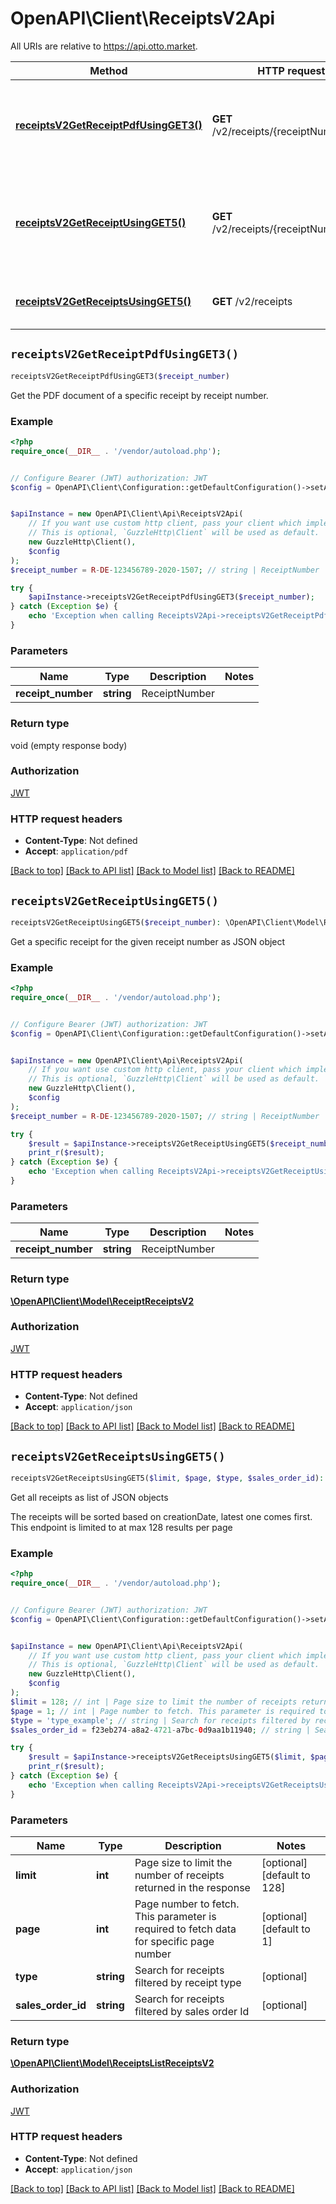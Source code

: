# OpenAPI\Client\ReceiptsV2Api

All URIs are relative to https://api.otto.market.

Method | HTTP request | Description
------------- | ------------- | -------------
[**receiptsV2GetReceiptPdfUsingGET3()**](ReceiptsV2Api.md#receiptsV2GetReceiptPdfUsingGET3) | **GET** /v2/receipts/{receiptNumber}.pdf | Get the PDF document of a specific receipt by receipt number.
[**receiptsV2GetReceiptUsingGET5()**](ReceiptsV2Api.md#receiptsV2GetReceiptUsingGET5) | **GET** /v2/receipts/{receiptNumber} | Get a specific receipt for the given receipt number as JSON object
[**receiptsV2GetReceiptsUsingGET5()**](ReceiptsV2Api.md#receiptsV2GetReceiptsUsingGET5) | **GET** /v2/receipts | Get all receipts as list of JSON objects


## `receiptsV2GetReceiptPdfUsingGET3()`

```php
receiptsV2GetReceiptPdfUsingGET3($receipt_number)
```

Get the PDF document of a specific receipt by receipt number.

### Example

```php
<?php
require_once(__DIR__ . '/vendor/autoload.php');


// Configure Bearer (JWT) authorization: JWT
$config = OpenAPI\Client\Configuration::getDefaultConfiguration()->setAccessToken('YOUR_ACCESS_TOKEN');


$apiInstance = new OpenAPI\Client\Api\ReceiptsV2Api(
    // If you want use custom http client, pass your client which implements `GuzzleHttp\ClientInterface`.
    // This is optional, `GuzzleHttp\Client` will be used as default.
    new GuzzleHttp\Client(),
    $config
);
$receipt_number = R-DE-123456789-2020-1507; // string | ReceiptNumber

try {
    $apiInstance->receiptsV2GetReceiptPdfUsingGET3($receipt_number);
} catch (Exception $e) {
    echo 'Exception when calling ReceiptsV2Api->receiptsV2GetReceiptPdfUsingGET3: ', $e->getMessage(), PHP_EOL;
}
```

### Parameters

Name | Type | Description  | Notes
------------- | ------------- | ------------- | -------------
 **receipt_number** | **string**| ReceiptNumber |

### Return type

void (empty response body)

### Authorization

[JWT](../../README.md#JWT)

### HTTP request headers

- **Content-Type**: Not defined
- **Accept**: `application/pdf`

[[Back to top]](#) [[Back to API list]](../../README.md#endpoints)
[[Back to Model list]](../../README.md#models)
[[Back to README]](../../README.md)

## `receiptsV2GetReceiptUsingGET5()`

```php
receiptsV2GetReceiptUsingGET5($receipt_number): \OpenAPI\Client\Model\ReceiptReceiptsV2
```

Get a specific receipt for the given receipt number as JSON object

### Example

```php
<?php
require_once(__DIR__ . '/vendor/autoload.php');


// Configure Bearer (JWT) authorization: JWT
$config = OpenAPI\Client\Configuration::getDefaultConfiguration()->setAccessToken('YOUR_ACCESS_TOKEN');


$apiInstance = new OpenAPI\Client\Api\ReceiptsV2Api(
    // If you want use custom http client, pass your client which implements `GuzzleHttp\ClientInterface`.
    // This is optional, `GuzzleHttp\Client` will be used as default.
    new GuzzleHttp\Client(),
    $config
);
$receipt_number = R-DE-123456789-2020-1507; // string | ReceiptNumber

try {
    $result = $apiInstance->receiptsV2GetReceiptUsingGET5($receipt_number);
    print_r($result);
} catch (Exception $e) {
    echo 'Exception when calling ReceiptsV2Api->receiptsV2GetReceiptUsingGET5: ', $e->getMessage(), PHP_EOL;
}
```

### Parameters

Name | Type | Description  | Notes
------------- | ------------- | ------------- | -------------
 **receipt_number** | **string**| ReceiptNumber |

### Return type

[**\OpenAPI\Client\Model\ReceiptReceiptsV2**](../Model/ReceiptReceiptsV2.md)

### Authorization

[JWT](../../README.md#JWT)

### HTTP request headers

- **Content-Type**: Not defined
- **Accept**: `application/json`

[[Back to top]](#) [[Back to API list]](../../README.md#endpoints)
[[Back to Model list]](../../README.md#models)
[[Back to README]](../../README.md)

## `receiptsV2GetReceiptsUsingGET5()`

```php
receiptsV2GetReceiptsUsingGET5($limit, $page, $type, $sales_order_id): \OpenAPI\Client\Model\ReceiptsListReceiptsV2
```

Get all receipts as list of JSON objects

The receipts will be sorted based on creationDate, latest one comes first. This endpoint is limited to at max 128 results per page

### Example

```php
<?php
require_once(__DIR__ . '/vendor/autoload.php');


// Configure Bearer (JWT) authorization: JWT
$config = OpenAPI\Client\Configuration::getDefaultConfiguration()->setAccessToken('YOUR_ACCESS_TOKEN');


$apiInstance = new OpenAPI\Client\Api\ReceiptsV2Api(
    // If you want use custom http client, pass your client which implements `GuzzleHttp\ClientInterface`.
    // This is optional, `GuzzleHttp\Client` will be used as default.
    new GuzzleHttp\Client(),
    $config
);
$limit = 128; // int | Page size to limit the number of receipts returned in the response
$page = 1; // int | Page number to fetch. This parameter is required to fetch data for specific page number
$type = 'type_example'; // string | Search for receipts filtered by receipt type
$sales_order_id = f23eb274-a8a2-4721-a7bc-0d9aa1b11940; // string | Search for receipts filtered by sales order Id

try {
    $result = $apiInstance->receiptsV2GetReceiptsUsingGET5($limit, $page, $type, $sales_order_id);
    print_r($result);
} catch (Exception $e) {
    echo 'Exception when calling ReceiptsV2Api->receiptsV2GetReceiptsUsingGET5: ', $e->getMessage(), PHP_EOL;
}
```

### Parameters

Name | Type | Description  | Notes
------------- | ------------- | ------------- | -------------
 **limit** | **int**| Page size to limit the number of receipts returned in the response | [optional] [default to 128]
 **page** | **int**| Page number to fetch. This parameter is required to fetch data for specific page number | [optional] [default to 1]
 **type** | **string**| Search for receipts filtered by receipt type | [optional]
 **sales_order_id** | **string**| Search for receipts filtered by sales order Id | [optional]

### Return type

[**\OpenAPI\Client\Model\ReceiptsListReceiptsV2**](../Model/ReceiptsListReceiptsV2.md)

### Authorization

[JWT](../../README.md#JWT)

### HTTP request headers

- **Content-Type**: Not defined
- **Accept**: `application/json`

[[Back to top]](#) [[Back to API list]](../../README.md#endpoints)
[[Back to Model list]](../../README.md#models)
[[Back to README]](../../README.md)
